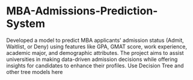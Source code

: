 # MBA-Admissions-Prediction-System

Developed a model to predict MBA applicants' admission status (Admit, Waitlist, or Deny) using features like GPA, GMAT score, work experience, academic major, and demographic attributes. The project aims to assist universities in making data-driven admission decisions while offering insights for candidates to enhance their profiles.
Use Decision Tree and other tree models here
